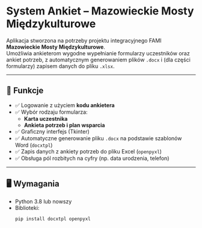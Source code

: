 # System Ankiet – Mazowieckie Mosty Międzykulturowe

Aplikacja stworzona na potrzeby projektu integracyjnego FAMI **Mazowieckie Mosty Międzykulturowe**.  
Umożliwia ankieterom wygodne wypełnianie formularzy uczestników oraz ankiet potrzeb, z automatycznym generowaniem plików `.docx` i (dla części formularzy) zapisem danych do pliku `.xlsx`.

---

## 🧩 Funkcje

- ✅ Logowanie z użyciem **kodu ankietera**
- ✅ Wybór rodzaju formularza:
  - **Karta uczestnika**
  - **Ankieta potrzeb i plan wsparcia**
- ✅ Graficzny interfejs (Tkinter)
- ✅ Automatyczne generowanie pliku `.docx` na podstawie szablonów Word (`docxtpl`)
- ✅ Zapis danych z ankiety potrzeb do pliku Excel (`openpyxl`)
- ✅ Obsługa pól rozbitych na cyfry (np. data urodzenia, telefon)

---

## 🖥️ Wymagania

- Python 3.8 lub nowszy
- Biblioteki:
  ```bash
  pip install docxtpl openpyxl
